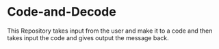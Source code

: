 # Code-and-Decode
This Repository takes input from the user and make it to a code and then takes input the code and gives output the message back.
